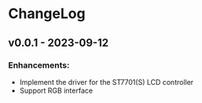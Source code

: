 # ChangeLog

## v0.0.1 - 2023-09-12

### Enhancements:

* Implement the driver for the ST7701(S) LCD controller
* Support RGB interface

